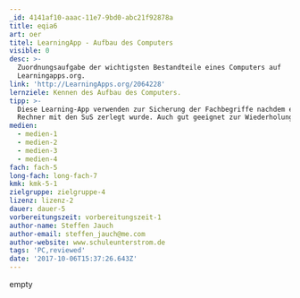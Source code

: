 ```yaml
---
_id: 4141af10-aaac-11e7-9bd0-abc21f92878a
title: eqia6
art: oer
titel: LearningApp - Aufbau des Computers
visible: 0
desc: >-
  Zuordnungsaufgabe der wichtigsten Bestandteile eines Computers auf
  Learningapps.org.
link: 'http://LearningApps.org/2064228'
lernziele: Kennen des Aufbau des Computers.
tipp: >-
  Diese Learning-App verwenden zur Sicherung der Fachbegriffe nachdem ein alter
  Rechner mit den SuS zerlegt wurde. Auch gut geeignet zur Wiederholung.
medien:
  - medien-1
  - medien-2
  - medien-3
  - medien-4
fach: fach-5
long-fach: long-fach-7
kmk: kmk-5-1
zielgruppe: zielgruppe-4
lizenz: lizenz-2
dauer: dauer-5
vorbereitungszeit: vorbereitungszeit-1
author-name: Steffen Jauch
author-email: steffen_jauch@me.com
author-website: www.schuleunterstrom.de
tags: 'PC,reviewed'
date: '2017-10-06T15:37:26.643Z'
---
```

empty
